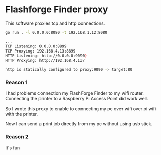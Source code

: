 # Flashforge Finder proxy

This software proxies tcp and http connections.

```bash
go run . -l 0.0.0.0:8080 -t 192.168.1.12:8080

...
TCP Listening: 0.0.0.0:8899
TCP Proxying: 192.168.4.13:8899
HTTP Listening: http://0.0.0.0:9090)
HTTP Proxying: http://192.168.4.13/

http is statically configured to proxy:9090 -> target:80
```

### Reason 1
I had problems connection my FlashForge Finder to my wifi router.   
Connecting the printer to a Raspberry Pi Access Point did work well.  

So I wrote this proxy to enable to connecting my pc over wifi over pi wifi with the printer.

Now I can send a print job directly from my pc without using usb stick.

### Reason 2
It's fun